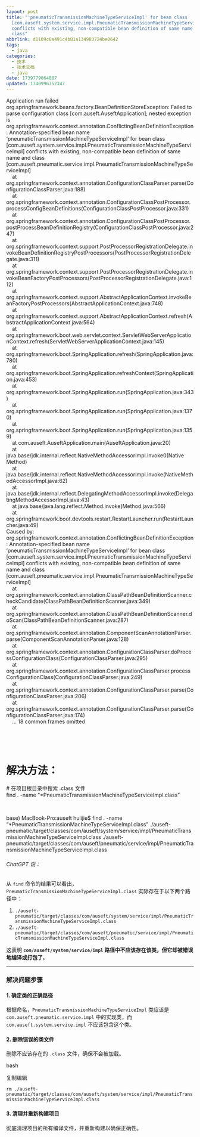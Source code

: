 ```yaml
---
layout: post
title: "'pneumaticTransmissionMachineTypeServiceImpl' for bean class
  [com.auseft.system.service.impl.PneumaticTransmissionMachineTypeServiceImpl]
  conflicts with existing, non-compatible bean definition of same name and
  class"
abbrlink: d1109c6a491c4b81a134983724be0642
tags:
  - java
categories:
  - 技术
  - 技术文档
  - java
date: 1739779064887
updated: 1740996752347
---
```


Application run failed\
org.springframework.beans.factory.BeanDefinitionStoreException: Failed to parse configuration class \[com.auseft.AuseftApplication]; nested exception is org.springframework.context.annotation.ConflictingBeanDefinitionException: Annotation-specified bean name ‘pneumaticTransmissionMachineTypeServiceImpl’ for bean class \[com.auseft.system.service.impl.PneumaticTransmissionMachineTypeServiceImpl] conflicts with existing, non-compatible bean definition of same name and class \[com.auseft.pneumatic.service.impl.PneumaticTransmissionMachineTypeServiceImpl]\
    at org.springframework.context.annotation.ConfigurationClassParser.parse(ConfigurationClassParser.java:188)\
    at org.springframework.context.annotation.ConfigurationClassPostProcessor.processConfigBeanDefinitions(ConfigurationClassPostProcessor.java:331)\
    at org.springframework.context.annotation.ConfigurationClassPostProcessor.postProcessBeanDefinitionRegistry(ConfigurationClassPostProcessor.java:247)\
    at org.springframework.context.support.PostProcessorRegistrationDelegate.invokeBeanDefinitionRegistryPostProcessors(PostProcessorRegistrationDelegate.java:311)\
    at org.springframework.context.support.PostProcessorRegistrationDelegate.invokeBeanFactoryPostProcessors(PostProcessorRegistrationDelegate.java:112)\
    at org.springframework.context.support.AbstractApplicationContext.invokeBeanFactoryPostProcessors(AbstractApplicationContext.java:748)\
    at org.springframework.context.support.AbstractApplicationContext.refresh(AbstractApplicationContext.java:564)\
    at org.springframework.boot.web.servlet.context.ServletWebServerApplicationContext.refresh(ServletWebServerApplicationContext.java:145)\
    at org.springframework.boot.SpringApplication.refresh(SpringApplication.java:780)\
    at org.springframework.boot.SpringApplication.refreshContext(SpringApplication.java:453)\
    at org.springframework.boot.SpringApplication.run(SpringApplication.java:343)\
    at org.springframework.boot.SpringApplication.run(SpringApplication.java:1370)\
    at org.springframework.boot.SpringApplication.run(SpringApplication.java:1359)\
    at com.auseft.AuseftApplication.main(AuseftApplication.java:20)\
    at java.base/jdk.internal.reflect.NativeMethodAccessorImpl.invoke0(Native Method)\
    at java.base/jdk.internal.reflect.NativeMethodAccessorImpl.invoke(NativeMethodAccessorImpl.java:62)\
    at java.base/jdk.internal.reflect.DelegatingMethodAccessorImpl.invoke(DelegatingMethodAccessorImpl.java:43)\
    at java.base/java.lang.reflect.Method.invoke(Method.java:566)\
    at org.springframework.boot.devtools.restart.RestartLauncher.run(RestartLauncher.java:49)\
Caused by: org.springframework.context.annotation.ConflictingBeanDefinitionException: Annotation-specified bean name ‘pneumaticTransmissionMachineTypeServiceImpl’ for bean class \[com.auseft.system.service.impl.PneumaticTransmissionMachineTypeServiceImpl] conflicts with existing, non-compatible bean definition of same name and class \[com.auseft.pneumatic.service.impl.PneumaticTransmissionMachineTypeServiceImpl]\
    at org.springframework.context.annotation.ClassPathBeanDefinitionScanner.checkCandidate(ClassPathBeanDefinitionScanner.java:349)\
    at org.springframework.context.annotation.ClassPathBeanDefinitionScanner.doScan(ClassPathBeanDefinitionScanner.java:287)\
    at org.springframework.context.annotation.ComponentScanAnnotationParser.parse(ComponentScanAnnotationParser.java:128)\
    at org.springframework.context.annotation.ConfigurationClassParser.doProcessConfigurationClass(ConfigurationClassParser.java:295)\
    at org.springframework.context.annotation.ConfigurationClassParser.processConfigurationClass(ConfigurationClassParser.java:249)\
    at org.springframework.context.annotation.ConfigurationClassParser.parse(ConfigurationClassParser.java:206)\
    at org.springframework.context.annotation.ConfigurationClassParser.parse(ConfigurationClassParser.java:174)\
    … 18 common frames omitted

 

 

# 解决方法：

\# 在项目根目录中搜索 .class 文件\
find . -name "\*PneumaticTransmissionMachineTypeServiceImpl.class"

 

base) MacBook-Pro:auseft hulijie$ find . -name “\*PneumaticTransmissionMachineTypeServiceImpl.class” ./auseft-pneumatic/target/classes/com/auseft/system/service/impl/PneumaticTransmissionMachineTypeServiceImpl.class ./auseft-pneumatic/target/classes/com/auseft/pneumatic/service/impl/PneumaticTransmissionMachineTypeServiceImpl.class

###### ChatGPT 说：

从 `find` 命令的结果可以看出，`PneumaticTransmissionMachineTypeServiceImpl.class` 实际存在于以下两个路径中：

1. `./auseft-pneumatic/target/classes/com/auseft/system/service/impl/PneumaticTransmissionMachineTypeServiceImpl.class`
2. `./auseft-pneumatic/target/classes/com/auseft/pneumatic/service/impl/PneumaticTransmissionMachineTypeServiceImpl.class`

这表明 **`com/auseft/system/service/impl` 路径中不应该存在该类，但它却被错误地编译或打包了**。

***

### **解决问题步骤**

#### **1. 确定类的正确路径**

根据命名，`PneumaticTransmissionMachineTypeServiceImpl` 类应该是 `com.auseft.pneumatic.service.impl` 中的实现类，而 `com.auseft.system.service.impl` 不应该包含这个类。

#### **2. 删除错误的类文件**

删除不应该存在的 `.class` 文件，确保不会被加载。

bash

复制编辑

`rm ./auseft-pneumatic/target/classes/com/auseft/system/service/impl/PneumaticTransmissionMachineTypeServiceImpl.class`

#### **3. 清理并重新构建项目**

彻底清理项目的所有编译文件，并重新构建以确保正确性。
